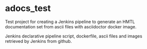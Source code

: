 # adocs_test

Test project for creating a Jenkins pipeline to generate an HMTL documentation set from ascii files with asciidoctor docker image.

Jenkins declarative pipeline script, dockerfile, ascii files and images retrieved by Jenkins from github.
